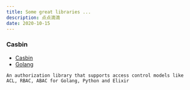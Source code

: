 ```yaml
---
title: Some great libraries ...
description: 点点滴滴
date: 2020-10-15
---
```


### Casbin

* [Casbin](https://casbin.org)
* [Golang](https://github.com/casbin/casbin)

```
An authorization library that supports access control models like
ACL, RBAC, ABAC for Golang, Python and Elixir
```

